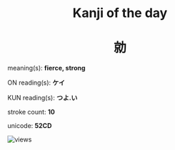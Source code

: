 <h1 align="center">Kanji of the day</h1>
<h1 align="center">勍</h1>
<p align="left">meaning(s): <b>fierce, strong</b></p>
<p align="left">ON reading(s): <b>ケイ</b></p>
<p align="left">KUN reading(s): <b>つよ.い</b></p>
<p align="left">stroke count: <b>10</b></p>
<p align="left">unicode: <b>52CD</b></p>
<p align="left"><img src="https://komarev.com/ghpvc/?username=tristanwagner-kanjioftheday&label=Views&color=0e75b6&style=flat" alt="views"/></p>
